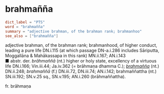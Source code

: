 # brahmañña

``` toml
dict_label = "PTS"
word = "brahmañña"
summary = "adjective brahman, of the brahman rank; brahmanhoo"
see_also = ["brahmañña"]
```

adjective brahman, of the brahman rank; brahmanhood, of higher conduct, leading a pure life DN.i.115 (at which passage DN\-a.i.286 includes Sāriputta, Moggallāna & Mahākassapa in this rank) MN.ii.167; AN.i.143  
■ abstr. der. *brāhmaññā* (nt.) higher or holy state, excellency of a virtuous life DN.i.166; Vin.iii.44; Ja.iv.362 (= brāhmaṇa dhamma C.); *[brahmañña](brahmañña.md)* (nt.) DN.ii.248; *brahmaññā* (f.) DN.iii.72, DN.iii.74; AN.i.142; brahmaññattha (nt.) SN.iii.192; SN.v.25 sq., SN.v.195; AN.i.260 (brāhmaññattha).

fr. brāhmaṇa

